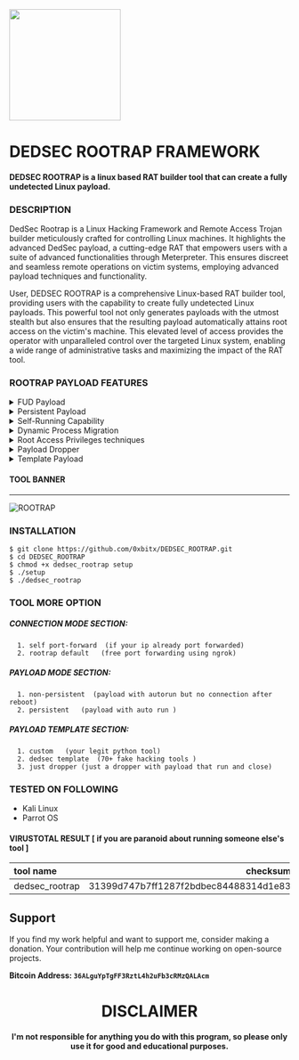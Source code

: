 
<img src="https://cdn-icons-png.flaticon.com/512/4011/4011063.png" width="200" height="200">

<h1>DEDSEC ROOTRAP FRAMEWORK </h1>
<h4>DEDSEC ROOTRAP is a linux based RAT builder tool that can create a fully undetected Linux payload.</h4>

### DESCRIPTION
DedSec Rootrap is a Linux Hacking Framework and Remote Access Trojan builder meticulously crafted for controlling Linux machines. It highlights the advanced DedSec payload, a cutting-edge RAT that empowers users with a suite of advanced functionalities through Meterpreter. This ensures discreet and seamless remote operations on victim systems, employing advanced payload techniques and functionality.

User, DEDSEC ROOTRAP is a comprehensive Linux-based RAT builder tool, providing users with the capability to create fully undetected Linux payloads. This powerful tool not only generates payloads with the utmost stealth but also ensures that the resulting payload automatically attains root access on the victim's machine. This elevated level of access provides the operator with unparalleled control over the targeted Linux system, enabling a wide range of administrative tasks and maximizing the impact of the RAT tool.

### ROOTRAP PAYLOAD FEATURES

<details>
<summary>FUD Payload</summary>
<br>
The tool is equipped with a Fully Undetected (FUD) payload, adding an extra layer of security to evade detection by security software. The FUD payload guarantees the covert execution of malicious operations on the victim's Linux machine.
<br><br>
</details>

<details>
<summary>Persistent Payload</summary>
<br>
Rootrap persistent payload. This advanced functionality ensures the automatic execution of the malicious payload when the target machine is powered on during the boot process. The autostart feature enhances the tool's covert operations, allowing it to quietly initiate upon system startup and maintain a discreet presence on the victim's machine for extended periods.
<br><br>
</details>

<details>
<summary>Self-Running Capability</summary>
<br>
DedSec Rootrap boasts a self-runner capability, empowering it to autonomously initiate and execute without external intervention, thereby enhancing convenience and efficiency across various operational scenarios. Notably, in the event of inadvertent closure of the process by the victim, Rootrap is intelligently designed to automatically relaunch the payload. This not only ensures persistent and uninterrupted operations but also serves as a proactive measure to prevent attackers from terminating Meterpreter sessions abruptly.
<br><br>
</details>

<details>
<summary>Dynamic Process Migration</summary>
<br>
With the ability to self-migrate to legitimate processes, DedSec Rootrap ensures that its presence remains discreet and undetectable. The tool seamlessly integrates into existing processes, minimizing the risk of detection and raising the bar for forensics efforts.
<br><br>
</details>

<details>
<summary>Root Access Privileges techniques</summary>
<br>
DedSec Rootrap achieves complete root access on victim machines by ingeniously leveraging a two-step process. Initially, it prompts the execution of a template payload or a seemingly legitimate tool, requesting them to run as root. Subsequently, the main payload employs a concealed technique, ensuring anonymity and executing with elevated privileges. This strategic approach allows operators to exert unparalleled control over the targeted Linux system, facilitating a broad spectrum of administrative tasks and maximizing the impact of the RAT tool.
<br><br>
</details>

<details>
<summary>Payload Dropper</summary>
<br>
The Payload Dropper feature seamlessly integrates itself within a seemingly legitimate Linux tool, cleverly concealing its true nature to evade suspicion. When the victim initiates this tool, the Dropper executes DedSec techniques, ensuring the anonymity and discreet operation of the main payload within the victim machine's memory. This method allows the main payload to persist even if terminated, as the Dropper establishes a self-runner code. Consequently, even if the machine is powered off, the main payload remains embedded, reactivating upon the victim's PC reboot to sustain the Meterpreter session without interruption.
<br><br>
</details>

<details>
<summary>Template Payload</summary>
<br>
The Template feature plays a crucial role by masquerading as an authentic Linux tool, adept at concealing its true nature to deflect suspicion. When the victim executes this tool, the RAT payload is subtly injected into memory, generating a concealed process to outmaneuver antivirus detection. Additionally, the Template establishes a self-runner code, ensuring the persistent reemergence of the payload, even in the event of termination. This strategic design amplifies the tool's resilience and efficacy by portraying the RAT as a bona fide Linux or hacking tool, effectively masking its genuine intent.
<br><br>
</details>

#### TOOL BANNER
---
![ROOTRAP](https://github.com/0xbitx/DEDSEC_ROOTTRAP/blob/main/banner.png)

### INSTALLATION 
```
$ git clone https://github.com/0xbitx/DEDSEC_ROOTRAP.git
$ cd DEDSEC_ROOTRAP
$ chmod +x dedsec_rootrap setup
$ ./setup
$ ./dedsec_rootrap
```
### TOOL MORE OPTION

##### CONNECTION MODE SECTION:
      1. self port-forward  (if your ip already port forwarded)
      2. rootrap default   (free port forwarding using ngrok)
##### PAYLOAD MODE SECTION:
      1. non-persistent  (payload with autorun but no connection after reboot)
      2. persistent   (payload with auto run )
##### PAYLOAD TEMPLATE SECTION:
      1. custom   (your legit python tool)
      2. dedsec template  (70+ fake hacking tools )
      3. just dropper (just a dropper with payload that run and close)
      
### TESTED ON FOLLOWING
* Kali Linux 
* Parrot OS 

#### VIRUSTOTAL RESULT [ if you are paranoid about running someone else's tool ]
| tool name | checksum                | Link |
| :-------- | ------------------------- | --------- |
| dedsec_rootrap   | 31399d747b7ff1287f2bdbec84488314d1e83c0bfa0e2a5da8c50173d60eec9531 | https://www.virustotal.com/gui/file/  |

## Support

If you find my work helpful and want to support me, consider making a donation. Your contribution will help me continue working on open-source projects.

**Bitcoin Address: `36ALguYpTgFF3RztL4h2uFb3cRMzQALAcm`**

<h1 align="center"> DISCLAIMER </h1>

<h4 align="center">I'm not responsible for anything you do with this program, so please only use it for good and educational purposes. </h4>
